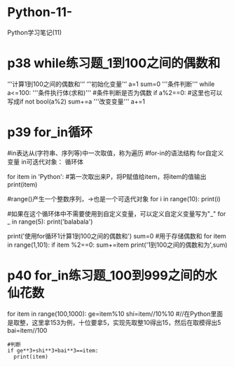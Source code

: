 # Python-11-
Python学习笔记(11)
# p38 while练习题_1到100之间的偶数和
‘’‘计算1到100之间的偶数和’‘’
‘’‘初始化变量’‘’
a=1
sum=0
'''条件判断'''
while a<=100:
    '''条件执行体(求和)'''
    #条件判断是否为偶数
    if a%2==0:  #这里也可以写成if not bool(a%2)
      sum+=a
    '''改变变量'''
    a+=1



# p39 for_in循环
#in表达从(字符串、序列等)中一次取值，称为遍历
#for-in的语法结构
for自定义变量 in可迭代对象：
   循环体

for item in 'Python':  #第一次取出来P，将P赋值给item，将item的值输出
    print(item)

#range()产生一个整数序列，->也是一个可迭代对象
for i in range(10):
    print(i)

#如果在这个循环体中不需要使用到自定义变量，可以定义自定义变量写为"_"
for _ in range(5):
    print('balabala')

print('使用for循环1计算1到100之间的偶数和')
sum=0  #用于存储偶数和
for item in range(1,101):
    if item %2==0:
        sum+=item
print('1到100之间的偶数和为',sum)



# p40 for_in练习题_100到999之间的水仙花数
for item in range(100,1000):
    ge=item%10
    shi=item//10%10  #//在Python里面是取整，这里拿153为例，十位要拿5，实现先取整10得出15，然后在取模得出5
    bai=item//100
    
    #判断
    if ge**3+shi**3+bai**3==item:
      print(item)
